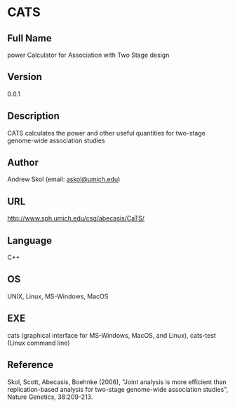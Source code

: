 # CATS

## Full Name
power Calculator for Association with Two Stage design

## Version
0.0.1

## Description
CATS calculates the power and other useful quantities for two-stage genome-wide association studies

## Author
Andrew Skol (email: askol@umich.edu)

## URL
http://www.sph.umich.edu/csg/abecasis/CaTS/

## Language
C++

## OS
UNIX, Linux, MS-Windows, MacOS

## EXE
cats (graphical interface for MS-Windows, MacOS, and Linux), cats-test (Linux command line)

## Reference
Skol, Scott, Abecasis, Boehnke (2006), "Joint analysis is more efficient than replication-based analysis for two-stage genome-wide association studies", Nature Genetics, 38:209-213.